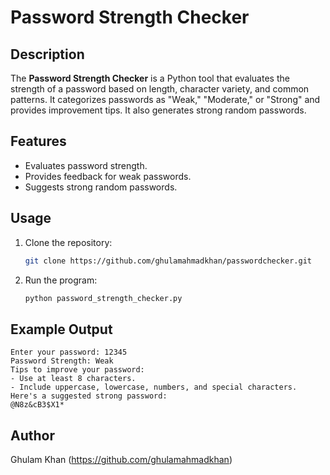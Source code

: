# Password Strength Checker

## Description
The **Password Strength Checker** is a Python tool that evaluates the strength of a password based on length, character variety, and common patterns. It categorizes passwords as "Weak," "Moderate," or "Strong" and provides improvement tips. It also generates strong random passwords.

## Features
- Evaluates password strength.
- Provides feedback for weak passwords.
- Suggests strong random passwords.

## Usage
1. Clone the repository:
   ```bash
   git clone https://github.com/ghulamahmadkhan/passwordchecker.git
   ```
2. Run the program:
   ```bash
   python password_strength_checker.py
   ```

## Example Output
```
Enter your password: 12345
Password Strength: Weak
Tips to improve your password:
- Use at least 8 characters.
- Include uppercase, lowercase, numbers, and special characters.
Here's a suggested strong password:
@N8z&cB3$X1*
```

## Author
Ghulam Khan (https://github.com/ghulamahmadkhan)
